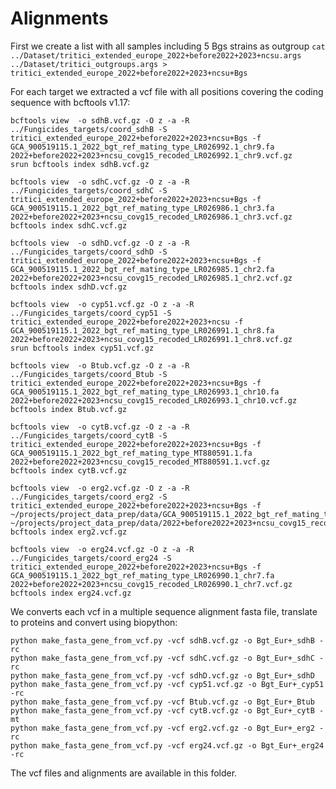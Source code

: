 # Alignments

First we create a list with all samples including 5 Bgs strains as outgroup
`
cat ../Dataset/tritici_extended_europe_2022+before2022+2023+ncsu.args ../Dataset/tritici_outgroups.args > tritici_extended_europe_2022+before2022+2023+ncsu+Bgs
`

For each target we extracted a vcf file with all positions covering the coding sequence with bcftools v1.17:

```
bcftools view  -o sdhB.vcf.gz -O z -a -R ../Fungicides_targets/coord_sdhB -S tritici_extended_europe_2022+before2022+2023+ncsu+Bgs -f GCA_900519115.1_2022_bgt_ref_mating_type_LR026992.1_chr9.fa 2022+before2022+2023+ncsu_covg15_recoded_LR026992.1_chr9.vcf.gz 
srun bcftools index sdhB.vcf.gz

bcftools view  -o sdhC.vcf.gz -O z -a -R ../Fungicides_targets/coord_sdhC -S tritici_extended_europe_2022+before2022+2023+ncsu+Bgs -f GCA_900519115.1_2022_bgt_ref_mating_type_LR026986.1_chr3.fa 2022+before2022+2023+ncsu_covg15_recoded_LR026986.1_chr3.vcf.gz
bcftools index sdhC.vcf.gz

bcftools view  -o sdhD.vcf.gz -O z -a -R ../Fungicides_targets/coord_sdhD -S tritici_extended_europe_2022+before2022+2023+ncsu+Bgs -f GCA_900519115.1_2022_bgt_ref_mating_type_LR026985.1_chr2.fa 2022+before2022+2023+ncsu_covg15_recoded_LR026985.1_chr2.vcf.gz
bcftools index sdhD.vcf.gz

bcftools view  -o cyp51.vcf.gz -O z -a -R ../Fungicides_targets/coord_cyp51 -S tritici_extended_europe_2022+before2022+2023+ncsu -f GCA_900519115.1_2022_bgt_ref_mating_type_LR026991.1_chr8.fa 2022+before2022+2023+ncsu_covg15_recoded_LR026991.1_chr8.vcf.gz
srun bcftools index cyp51.vcf.gz

bcftools view  -o Btub.vcf.gz -O z -a -R ../Fungicides_targets/coord_Btub -S tritici_extended_europe_2022+before2022+2023+ncsu+Bgs -f GCA_900519115.1_2022_bgt_ref_mating_type_LR026993.1_chr10.fa 2022+before2022+2023+ncsu_covg15_recoded_LR026993.1_chr10.vcf.gz
bcftools index Btub.vcf.gz

bcftools view  -o cytB.vcf.gz -O z -a -R ../Fungicides_targets/coord_cytB -S tritici_extended_europe_2022+before2022+2023+ncsu+Bgs -f GCA_900519115.1_2022_bgt_ref_mating_type_MT880591.1.fa 2022+before2022+2023+ncsu_covg15_recoded_MT880591.1.vcf.gz
bcftools index cytB.vcf.gz

bcftools view  -o erg2.vcf.gz -O z -a -R ../Fungicides_targets/coord_erg2 -S tritici_extended_europe_2022+before2022+2023+ncsu+Bgs -f ~/projects/project_data_prep/data/GCA_900519115.1_2022_bgt_ref_mating_type_LR026988.1_chr5.fa ~/projects/project_data_prep/data/2022+before2022+2023+ncsu_covg15_recoded_LR026988.1_chr5.vcf.gz
bcftools index erg2.vcf.gz

bcftools view  -o erg24.vcf.gz -O z -a -R ../Fungicides_targets/coord_erg24 -S tritici_extended_europe_2022+before2022+2023+ncsu+Bgs -f GCA_900519115.1_2022_bgt_ref_mating_type_LR026990.1_chr7.fa 2022+before2022+2023+ncsu_covg15_recoded_LR026990.1_chr7.vcf.gz
bcftools index erg24.vcf.gz

```
We converts each vcf in a multiple sequence alignment fasta file, translate to proteins and convert using biopython:

```
python make_fasta_gene_from_vcf.py -vcf sdhB.vcf.gz -o Bgt_Eur+_sdhB -rc
python make_fasta_gene_from_vcf.py -vcf sdhC.vcf.gz -o Bgt_Eur+_sdhC -rc
python make_fasta_gene_from_vcf.py -vcf sdhD.vcf.gz -o Bgt_Eur+_sdhD
python make_fasta_gene_from_vcf.py -vcf cyp51.vcf.gz -o Bgt_Eur+_cyp51 -rc
python make_fasta_gene_from_vcf.py -vcf Btub.vcf.gz -o Bgt_Eur+_Btub
python make_fasta_gene_from_vcf.py -vcf cytB.vcf.gz -o Bgt_Eur+_cytB -mt
python make_fasta_gene_from_vcf.py -vcf erg2.vcf.gz -o Bgt_Eur+_erg2 -rc
python make_fasta_gene_from_vcf.py -vcf erg24.vcf.gz -o Bgt_Eur+_erg24 -rc

```

The vcf files and alignments are available in this folder.
